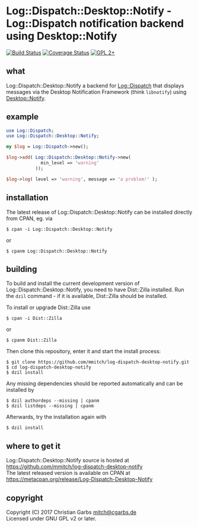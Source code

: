 Log::Dispatch::Desktop::Notify - Log::Dispatch notification backend using Desktop::Notify
=========================================================================================

[![Build Status](https://travis-ci.org/mmitch/log-dispatch-desktop-notify.svg?branch=master)](https://travis-ci.org/mmitch/log-dispatch-desktop-notify)
[![Coverage Status](https://codecov.io/github/mmitch/log-dispatch-desktop-notify/coverage.svg?branch=master)](https://codecov.io/github/mmitch/log-dispatch-desktop-notify?branch=master)
[![GPL 2+](https://img.shields.io/badge/license-GPL%202%2B-blue.svg)](http://www.gnu.org/licenses/gpl-2.0-standalone.html)


what
----

Log::Dispatch::Desktop::Notify a backend for
[Log::Dispatch](https://metacpan.org/pod/Log::Dispatch) that displays
messages via the Desktop Notification Framework (think `libnotify`)
using [Desktop::Notify](https://metacpan.org/pod/Desktop::Notify).


example
-------

```perl
use Log::Dispatch;
use Log::Dispatch::Desktop::Notify;

my $log = Log::Dispatch->new();

$log->add( Log::Dispatch::Desktop::Notify->new(
             min_level => 'warning'
           ));

$log->log( level => 'warning', message => 'a problem!' );
```


installation
------------

The latest release of Log::Dispatch::Desktop::Notify can be installed
directly from CPAN, eg. via

    $ cpan -i Log::Dispatch::Desktop::Notify

or

    $ cpanm Log::Dispatch::Desktop::Notify


building
--------

To build and install the current development version of
Log::Dispatch::Desktop::Notify, you need to have Dist::Zilla
installed.  Run the ``dzil`` command - if it is available, Dist::Zilla
should be installed.

To install or upgrade Dist::Zilla use

    $ cpan -i Dist::Zilla

or

    $ cpanm Dist::Zilla

Then clone this repository, enter it and start the install process:

    $ git clone https://github.com/mmitch/log-dispatch-desktop-notify.git
    $ cd log-dispatch-desktop-notify
    $ dzil install

Any missing dependencies should be reported automatically and can be
installed by

    $ dzil authordeps --missing | cpanm
    $ dzil listdeps --missing | cpanm

Afterwards, try the installation again with

    $ dzil install


where to get it
---------------

Log::Dispatch::Desktop::Notify source is hosted at
https://github.com/mmitch/log-dispatch-desktop-notify  
The latest released version is available on CPAN at
https://metacpan.org/release/Log-Dispatch-Desktop-Notify


copyright
---------

Copyright (C) 2017  Christian Garbs <mitch@cgarbs.de>  
Licensed under GNU GPL v2 or later.
